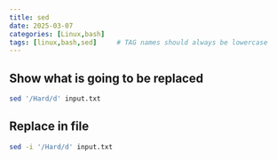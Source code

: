 ```yaml
---
title: sed
date: 2025-03-07
categories: [Linux,bash]
tags: [linux,bash,sed]     # TAG names should always be lowercase
---
```


## Show what is going to be replaced
```bash
sed '/Hard/d' input.txt
```

## Replace in file
```bash
sed -i '/Hard/d' input.txt
```
